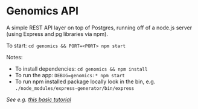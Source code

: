 # Genomics API

A simple REST API layer on top of Postgres, running off of a node.js server (using Express and pg libraries via npm).

To start: `cd genomics && PORT=<PORT> npm start`

Notes:
* To install dependencies: `cd genomics && npm install`
* To run the app: `DEBUG=genomics:* npm start`
* To run npm installed package locally look in the bin, e.g. `./node_modules/express-generator/bin/express`

*See e.g. [this basic tutorial](http://mherman.org/blog/2015/02/12/postgresql-and-nodejs)*
